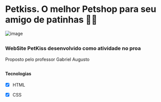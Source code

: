# Petkiss. O melhor Petshop para seu amigo de patinhas 🐾💛

![image](https://user-images.githubusercontent.com/92994715/200898894-ff328600-ad0a-4ec0-a75b-7c6e6b77777c.png)

##

<h3> WebSite PetKiss desenvolvido como atividade no proa </h3>


Proposto pelo professor Gabriel Augusto

##
<h4> Tecnologias </h4>

- [x] HTML
- [x] CSS



